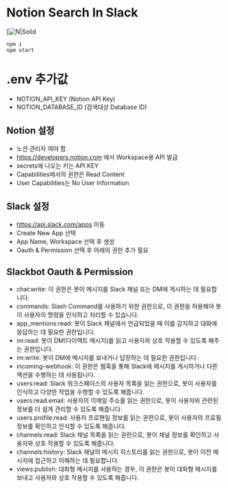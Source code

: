 # Notion Search In Slack

[![N|Solid](https://capsule-render.vercel.app/api?type=waving&color=auto&height=200&section=header&text=To%20The%20DevOps&fontSize=90)

```
npm i
npm start
```

# .env 추가값
- NOTION_API_KEY (Notion API Key)
- NOTION_DATABASE_ID (검색대상 Database ID)

## Notion 설정

- 노션 관리자 여야 함.
- https://developers.notion.com 에서 Workspace용 API 발급
- secrets에 나오는 키는 API KEY
- Capabilities에서의 권한은 Read Content
- User Capabilities는 No User Information

## Slack 설정

- https://api.slack.com/apps 이동
- Create New App 선택
- App Name, Workspace 선택 후 생성
- Oauth & Permission 선택 후 아래의 권한 추가 필요

## Slackbot Oauth & Permission
- chat:write: 이 권한은 봇이 메시지를 Slack 채널 또는 DM에 게시하는 데 필요합니다.
- commands: Slash Command를 사용하기 위한 권한으로, 이 권한을 허용해야 봇이 사용자의 명령을 인식하고 처리할 수 있습니다.
- app_mentions:read: 봇이 Slack 채널에서 언급되었을 때 이를 감지하고 대화에 응답하는 데 필요한 권한입니다.
- im:read: 봇이 DM(다이렉트 메시지)를 읽고 사용자와 상호 작용할 수 있도록 해주는 권한입니다.
- im:write: 봇이 DM에 메시지를 보내거나 답장하는 데 필요한 권한입니다.
- incoming-webhook: 이 권한은 웹훅을 통해 Slack에 메시지를 게시하거나 다른 액션을 수행하는 데 사용됩니다.
- users:read: Slack 워크스페이스의 사용자 목록을 읽는 권한으로, 봇이 사용자를 인식하고 다양한 작업을 수행할 수 있도록 해줍니다.
- users:read.email: 사용자의 이메일 주소를 읽는 권한으로, 봇이 사용자와 관련된 정보를 더 쉽게 관리할 수 있도록 해줍니다.
- users.profile:read: 사용자 프로핸일 정보를 읽는 권한으로, 봇이 사용자의 프로필 정보를 확인하고 인식할 수 있도록 해줍니다.
- channels:read: Slack 채널 목록을 읽는 권한으로, 봇이 채널 정보를 확인하고 사용자와 상호 작용할 수 있도록 해줍니다.
- channels:history: Slack 채널의 메시지 히스토리를 읽는 권한으로, 봇이 이전 메시지에 접근하고 이해하는 데 필요합니다.
- views:publish: 대화형 메시지를 사용하는 경우, 이 권한은 봇이 대화형 메시지를 보내고 사용자와 상호 작용할 수 있도록 해줍니다.

